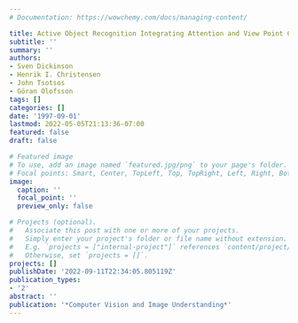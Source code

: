 ```yaml
---
# Documentation: https://wowchemy.com/docs/managing-content/

title: Active Object Recognition Integrating Attention and View Point Control
subtitle: ''
summary: ''
authors:
- Sven Dickinson
- Henrik I. Christensen
- John Tsotsos
- Göran Olofsson
tags: []
categories: []
date: '1997-09-01'
lastmod: 2022-05-05T21:13:36-07:00
featured: false
draft: false

# Featured image
# To use, add an image named `featured.jpg/png` to your page's folder.
# Focal points: Smart, Center, TopLeft, Top, TopRight, Left, Right, BottomLeft, Bottom, BottomRight.
image:
  caption: ''
  focal_point: ''
  preview_only: false

# Projects (optional).
#   Associate this post with one or more of your projects.
#   Simply enter your project's folder or file name without extension.
#   E.g. `projects = ["internal-project"]` references `content/project/deep-learning/index.md`.
#   Otherwise, set `projects = []`.
projects: []
publishDate: '2022-09-11T22:34:05.805119Z'
publication_types:
- '2'
abstract: ''
publication: '*Computer Vision and Image Understanding*'
---
```

